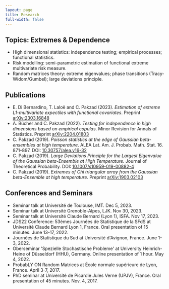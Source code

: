 ```yaml
---
layout: page
title: Research
full-width: false
---
```

## Topics: Extremes & Dependence

- High dimensional statistics: independence testing; empirical processes; functional statistics.
- Risk modelling: semi-parametric estimation of functional extreme multivariate risk measure.
- Random matrices theory: extreme eigenvalues; phase transitions (Tracy-Widom/Gumbel); large deviations principle.

## Publications

- E. Di Bernardino, T. Laloë and C. Pakzad (2023). *Estimation of extreme L1-multivariate expectiles with functional covariates*. Preprint [arXiv:2303.16848](https://arxiv.org/pdf/2303.16848.pdf)
- A. Bücher and C. Pakzad (2022). *Testing for independence in high dimensions based on empirical copulas*. Minor Revision for Annals of Statistics. Preprint [arXiv:2204.01803](https://arxiv.org/pdf/2204.01803.pdf)
- C. Pakzad (2019). *Poisson statistics at the edge of Gaussian beta-ensembles at high temperature*. ALEA Lat. Am. J. Probab. Math. Stat. 16. 871–897. DOI: [10.30757/alea.v16-32](https://arxiv.org/pdf/1804.08214.pdf)
- C. Pakzad (2019). *Large Deviations Principle for the Largest Eigenvalue of the Gaussian beta-Ensemble at High Temperature*. Journal of Theoretical Probability. DOI: [10.1007/s10959-019-00882-4](https://arxiv.org/pdf/1806.07651.pdf)
- C. Pakzad (2019). *Extremes of Chi triangular array from the Gaussian beta-Ensemble at high temperature*. Preprint [arXiv:1903.02103](https://arxiv.org/pdf/1903.02103.pdf)

## Conferences and Seminars

- Seminar talk at Université de Toulouse, IMT. Dec 5, 2023.  
- Seminar talk at Université Grenoble-Alpes, LJK. Nov 30, 2023. 
- Seminar talk at Université Claude Bernard (Lyon 1), ISFA. Nov 17, 2023.
- JDS22 Conference: 53èmes Journées de Statistique de la SFdS at Université Claude Bernard Lyon 1, France. Oral presentation of 15 minutes. June 13-17, 2022.
- Journées de Statistique du Sud at Université d'Avignon, France. June 1-3, 2022.
- Oberseminar 'Spezielle Stochastische Probleme' at University Heinrich-Heine of Düsseldorf (HHU), Germany. Online presentation of 1 hour. May 4, 2022. 
- ProbabLY ON Random Matrices at École normale supérieure de Lyon, France. April 3-7, 2017.
- PhD seminar at Université de Picardie Jules Verne (UPJV), France. Oral presentation of 45 minutes. Nov. 4, 2017.
